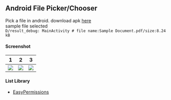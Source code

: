 ## Android File Picker/Chooser ##

Pick a file in android. download apk [here](https://www.dropbox.com/s/yndmzte8vv6smls)  
sample file selected  
```D/result_debug: MainActivity # file name:Sample Document.pdf/size:8.24 kB```

#### Screenshot ####
| 1 | 2 | 3 |
| :---: | :---: | :---: |
| ![](https://i.imgur.com/18iE9MI.png) | ![](https://i.imgur.com/ZLd1rnz.png) | ![](https://i.imgur.com/xjALnIj.png) |

#### List Library ####
- [EasyPermissions](https://github.com/googlesamples/easypermissions)
